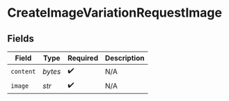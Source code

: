 # CreateImageVariationRequestImage


## Fields

| Field              | Type               | Required           | Description        |
| ------------------ | ------------------ | ------------------ | ------------------ |
| `content`          | *bytes*            | :heavy_check_mark: | N/A                |
| `image`            | *str*              | :heavy_check_mark: | N/A                |